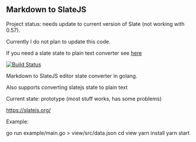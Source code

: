 ## Markdown to SlateJS

Project status: needs update to current version of Slate (not working with 0.57).

Currently I do not plan to update this code.

If you need a slate state to plain text converter see [here](https://github.com/glebtv/slate_to_text)

[![Build Status](https://travis-ci.org/glebtv/markdown_to_slate.svg?branch=master)](https://travis-ci.org/glebtv/markdown_to_slate)

Markdown to SlateJS editor state converter in golang.

Also supports converting slatejs state to plain text

Current state: prototype (most stuff works, has some problems)

https://slatejs.org/

Example:

go run example/main.go > view/src/data.json
cd view
yarn install
yarn start
